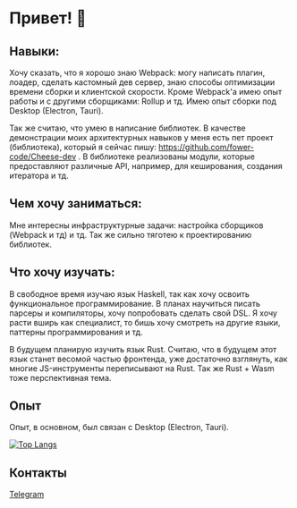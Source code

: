 # Привет! 👋

## Навыки:

Хочу сказать, что я хорошо знаю Webpack: могу написать плагин, лоадер, сделать кастомный дев сервер, знаю способы 
оптимизации времени сборки и клиентской скорости. Кроме Webpack'а имею опыт работы и с другими сборщиками: Rollup и тд. 
Имею опыт сборки под Desktop (Electron, Tauri).

Так же считаю, что умею в написание библиотек. В качестве демонстрации моих архитектурных навыков у меня есть пет 
проект (библиотека), который я сейчас пишу: https://github.com/fower-code/Cheese-dev . В библиотеке реализованы модули, 
которые предоставляют различные API, например, для кеширования, создания итератора и тд.

## Чем хочу заниматься:

Мне интересны инфраструктурные задачи: настройка сборщиков (Webpack и тд) и тд. Так же сильно тяготею к проектированию 
библиотек.

## Что хочу изучать:

В свободное время изучаю язык Haskell, так как хочу освоить функциональное программирование. В планах научиться писать 
парсеры и компиляторы, хочу попробовать сделать свой DSL. Я хочу расти вширь как специалист, то бишь хочу смотреть на 
другие языки, паттерны программирования и тд.

В будущем планирую изучить язык Rust. Считаю, что в будущем этот язык станет весомой частью фронтенда, уже достаточно 
взглянуть, как многие JS-инструменты переписывают на Rust. Так же Rust + Wasm тоже перспективная тема.

## Опыт

Опыт, в основном, был связан с Desktop (Electron, Tauri).

[![Top Langs](https://github-readme-stats.vercel.app/api/top-langs/?username=fower-code)](https://github.com/anuraghazra/github-readme-stats)

## Контакты

[Telegram](https://t.me/Typeerror_const)
